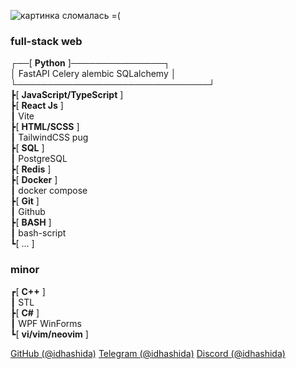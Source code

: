 ![картинка сломалась =(](https://i.imgur.com/fETQyjG.png)
### full-stack web
┌──[ **Python** ]───────────────┐ <br>
│  FastAPI Celery alembic SQLalchemy │ <br>
└───────────────────────────────┘ <br>
┣[ **JavaScript/TypeScript** ] <br>
┣[ **React Js** ] <br>
┃ Vite <br>
┣[ **HTML/SCSS** ] <br>
┃ TailwindCSS pug <br>
┣[ **SQL** ] <br>
┃ PostgreSQL <br>
┣[ **Redis** ] <br>
┣[ **Docker** ] <br>
┃ docker compose <br>
┣[ **Git** ] <br>
┃ Github <br>
┣[ **BASH** ] <br>
┃ bash-script <br>
┗[ ... ] <br>
### minor
┏[ **C++** ] <br>
┃ STL <br>
┣[ **C#** ] <br>
┃ WPF WinForms <br>
┗[ **vi/vim/neovim** ] <br>

[GitHub (@idhashida)](https://github.com/idhashida)
[Telegram (@idhashida)](https://t.me/idhashida)
[Discord (@idhashida)](https://discordapp.com/users/517293553555079171)
